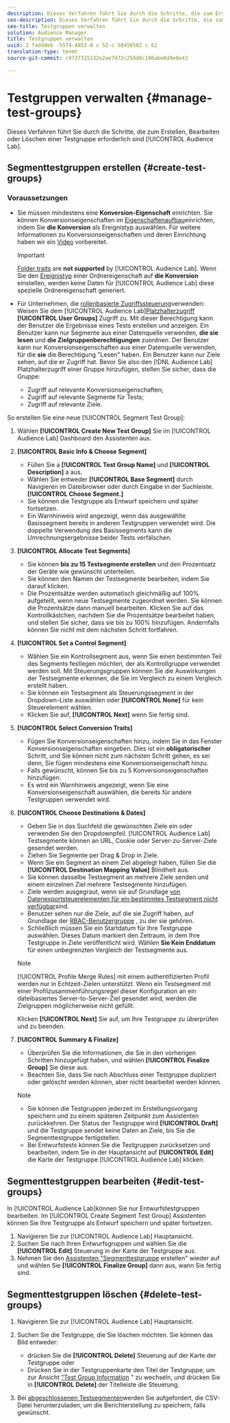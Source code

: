 ```yaml
---
description: Dieses Verfahren führt Sie durch die Schritte, die zum Erstellen, Bearbeiten oder Löschen einer Testgruppe in Audience Lab erforderlich sind.
seo-description: Dieses Verfahren führt Sie durch die Schritte, die zum Erstellen, Bearbeiten oder Löschen einer Testgruppe in Audience Lab erforderlich sind.
seo-title: Testgruppen verwalten
solution: Audience Manager
title: Testgruppen verwalten
uuid: 2 fadddeb -5574-4853-8 c 52-c 58456582 c 62
translation-type: tm+mt
source-git-commit: c9737315132e2ae7d72c250d8c196abe8d9e0e43

---
```



# Testgruppen verwalten {#manage-test-groups}

Dieses Verfahren führt Sie durch die Schritte, die zum Erstellen, Bearbeiten oder Löschen einer Testgruppe erforderlich sind [!UICONTROL Audience Lab].

## Segmenttestgruppen erstellen {#create-test-groups}

### Voraussetzungen

<!-- create-test-group.xml -->

* Sie müssen mindestens eine **Konversion-Eigenschaft** einrichten. Sie können Konversionseigenschaften im [Eigenschaftenaufbau](../../features/traits/create-onboarded-rule-based-traits.md)einrichten, indem Sie **die Konversion** als Ereignistyp auswählen. Für weitere Informationen zu Konversionseigenschaften und deren Einrichtung haben wir ein [Video](https://helpx.adobe.com/audience-manager/kt/using/creating-conversion-traits-feature-video-use.html) vorbereitet.

   >[!IMPORTANT]
   >
   >[Folder traits](../../features/traits/about-folder-traits.md) are **not supported** by [!UICONTROL Audience Lab]. Wenn Sie den [Ereignistyp](../../features/traits/create-onboarded-rule-based-traits.md) einer Ordnereigenschaft auf **die Konversion** einstellen, werden keine Daten für [!UICONTROL Audience Lab] diese spezielle Ordnereigenschaft generiert.

* Für Unternehmen, die [rollenbasierte Zugriffssteuerung](../../features/administration/administration-overview.md)verwenden: Weisen Sie dem [!UICONTROL Audience Lab][Platzhalterzugriff](../../features/administration/administration-overview.md#wild-card-permissions) **[!UICONTROL User Groups]** Zugriff zu. Mit dieser Berechtigung kann der Benutzer die Ergebnisse eines Tests erstellen und anzeigen. Ein Benutzer kann nur Segmente aus einer Datenquelle verwenden, **die sie lesen** und **die Zielgruppenberechtigungen** zuordnen. Der Benutzer kann nur Konversionseigenschaften aus einer Datenquelle verwenden, für die **sie** die Berechtigung &quot;Lesen&quot; haben. Ein Benutzer kann nur Ziele sehen, auf die er Zugriff hat. Bevor Sie also den [!DNL Audience Lab] Platzhalterzugriff einer Gruppe hinzufügen, stellen Sie sicher, dass die Gruppe:
   * Zugriff auf relevante Konversionseigenschaften;
   * Zugriff auf relevante Segmente für Tests;
   * Zugriff auf relevante Ziele.

So erstellen Sie eine neue [!UICONTROL Segment Test Group]:

1. Wählen **[!UICONTROL Create New Test Group]** Sie im [!UICONTROL Audience Lab] Dashboard den Assistenten aus.
1. **[!UICONTROL Basic Info & Choose Segment]**

   * Füllen Sie a **[!UICONTROL Test Group Name]** und **[!UICONTROL Description]** a aus.
   * Wählen Sie entweder **[!UICONTROL Base Segment]** durch Navigieren im Dateibrowser oder durch Eingabe in der Suchleiste. **[!UICONTROL Choose Segment.]**
   * Sie können die Testgruppe als Entwurf speichern und später fortsetzen.
   * Ein Warnhinweis wird angezeigt, wenn das ausgewählte Basissegment bereits in anderen Testgruppen verwendet wird. Die doppelte Verwendung des Basissegments kann die Umrechnungsergebnisse beider Tests verfälschen.

1. **[!UICONTROL Allocate Test Segments]**

   * Sie können **bis zu 15 Testsegmente erstellen** und den Prozentsatz der Geräte wie gewünscht unterteilen.
   * Sie können den Namen der Testsegmente bearbeiten, indem Sie darauf klicken.
   * Die Prozentsätze werden automatisch gleichmäßig auf 100% aufgeteilt, wenn neue Testsegmente zugeordnet werden. Sie können die Prozentsätze dann manuell bearbeiten. Klicken Sie auf das Kontrollkästchen, nachdem Sie die Prozentsätze bearbeitet haben, und stellen Sie sicher, dass sie bis zu 100% hinzufügen. Andernfalls können Sie nicht mit dem nächsten Schritt fortfahren.

1. **[!UICONTROL Set a Control Segment]**

   * Wählen Sie ein Kontrollsegment aus, wenn Sie einen bestimmten Teil des Segments festlegen möchten, der als Kontrollgruppe verwendet werden soll. Mit Steuerungsgruppen können Sie die Auswirkungen der Testsegmente erkennen, die Sie im Vergleich zu einem Vergleich erstellt haben.
   * Sie können ein Testsegment als Steuerungssegment in der Dropdown-Liste auswählen oder **[!UICONTROL None]** für kein Steuerelement wählen.
   * Klicken Sie auf, **[!UICONTROL Next]** wenn Sie fertig sind.

1. **[!UICONTROL Select Conversion Traits]**

   * Fügen Sie Konversionseigenschaften hinzu, indem Sie in das Fenster Konversionseigenschaften eingeben. Dies ist ein **obligatorischer** Schritt, und Sie können nicht zum nächsten Schritt gehen, es sei denn, Sie fügen mindestens eine Konversionseigenschaft hinzu.
   * Falls gewünscht, können Sie bis zu 5 Konversionseigenschaften hinzufügen.
   * Es wird ein Warnhinweis angezeigt, wenn Sie eine Konversionseigenschaft auswählen, die bereits für andere Testgruppen verwendet wird.

1. **[!UICONTROL Choose Destinations & Dates]**

   * Geben Sie in das Suchfeld die gewünschten Ziele ein oder verwenden Sie den Dropdownpfeil. [!UICONTROL Audience Lab] Testsegmente können an URL, Cookie oder Server-zu-Server-Ziele gesendet werden.
   * Ziehen Sie Segmente per Drag &amp; Drop in Ziele.
   * Wenn Sie ein Segment an einem Ziel abgelegt haben, füllen Sie die **[!UICONTROL Destination Mapping Value]** Blindheit aus.
   * Sie können dasselbe Testsegment an mehrere Ziele senden und einem einzelnen Ziel mehrere Testsegmente hinzufügen.
   * Ziele werden ausgegraut, wenn sie auf Grundlage [von Datenexportsteuerelementen für ein bestimmtes Testsegment nicht verfügbar](../../features/data-export-controls.md)sind.
   * Benutzer sehen nur die Ziele, auf die sie Zugriff haben, auf Grundlage der [RBAC-Benutzergruppe](../../features/administration/administration-overview.md) , zu der sie gehören.
   * Schließlich müssen Sie ein Startdatum für Ihre Testgruppe auswählen. Dieses Datum markiert den Zeitraum, in dem Ihre Testgruppe in Ziele veröffentlicht wird. Wählen **Sie Kein Enddatum** für einen unbegrenzten Vergleich der Testsegmente aus.
   >[!NOTE]
   >
   >[!UICONTROL Profile Merge Rules] mit einem authentifizierten Profil werden nur in Echtzeit-Zielen unterstützt. Wenn ein Testsegment mit einer Profilzusammenführungsregel dieser Konfiguration an ein dateibasiertes Server-to-Server-Ziel gesendet wird, werden die Zielgruppen möglicherweise nicht gefüllt.

   Klicken **[!UICONTROL Next]** Sie auf, um Ihre Testgruppe zu überprüfen und zu beenden.

1. **[!UICONTROL Summary & Finalize]**

   * Überprüfen Sie die Informationen, die Sie in den vorherigen Schritten hinzugefügt haben, und wählen **[!UICONTROL Finalize Group]** Sie diese aus.
   * Beachten Sie, dass Sie nach Abschluss einer Testgruppe dupliziert oder gelöscht werden können, aber nicht bearbeitet werden können.
   >[!NOTE]
   >* Sie können die Testgruppen jederzeit im Erstellungsvorgang speichern und zu einem späteren Zeitpunkt zum Assistenten zurückkehren. Der Status der Testgruppe wird **[!UICONTROL Draft]** und die Testgruppe sendet keine Daten an Ziele, bis Sie die Segmenttestgruppe fertigstellen.
   >* Bei Entwurfstests können Sie die Testgruppen zurücksetzen und bearbeiten, indem Sie in der Hauptansicht auf **[!UICONTROL Edit]** die Karte der Testgruppe [!UICONTROL Audience Lab] klicken.


## Segmenttestgruppen bearbeiten {#edit-test-groups}

In [!UICONTROL Audience Lab]können Sie nur Entwurfstestgruppen bearbeiten. Im [!UICONTROL Create Segment Test Group] Assistenten können Sie Ihre Testgruppe als Entwurf speichern und später fortsetzen.

1. Navigieren Sie zur [!UICONTROL Audience Lab] Hauptansicht.
1. Suchen Sie nach Ihren Entwurfsgruppen und wählen Sie die **[!UICONTROL Edit]** Steuerung in der Karte der Testgruppe aus.
1. Nehmen Sie den [Assistenten &quot;Segmenttestgruppe](../../features/audience-lab/audience-lab-manage-test-groups.md#create-test-groups) erstellen&quot; wieder auf und wählen Sie **[!UICONTROL Finalize Group]** dann aus, wann Sie fertig sind.

## Segmenttestgruppen löschen {#delete-test-groups}

1. Navigieren Sie zur [!UICONTROL Audience Lab] Hauptansicht.
1. Suchen Sie die Testgruppe, die Sie löschen möchten. Sie können das Bild entweder:

   * drücken Sie die **[!UICONTROL Delete]** Steuerung auf der Karte der Testgruppe oder
   * Drücken Sie in der Testgruppenkarte den Titel der Testgruppe, um zur Ansicht [&quot;Test Group Information](../../features/audience-lab/audience-lab-information-view.md) &quot; zu wechseln, und drücken Sie in **[!UICONTROL Delete]** der Titelleiste die Steuerung.

1. Bei [abgeschlossenen Testsegmenten](../../features/audience-lab/audience-lab.md#status)werden Sie aufgefordert, die CSV-Datei herunterzuladen, um die Berichterstellung zu speichern, falls gewünscht.
